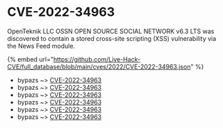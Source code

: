 # CVE-2022-34963

OpenTeknik LLC OSSN OPEN SOURCE SOCIAL NETWORK v6.3 LTS was discovered to contain a stored cross-site scripting (XSS) vulnerability via the News Feed module.

{% embed url="https://github.com/Live-Hack-CVE/full_database/blob/main/cves/2022/CVE-2022-34963.json" %}


* bypazs ~> [CVE-2022-34963](https://www.alice-snow.ru/2022/database/cve-2022-34963/cve-2022-34963-bypazs)
* bypazs ~> [CVE-2022-34963](https://www.alice-snow.ru/2022/database/cve-2022-34963/cve-2022-34963-bypazs)
* bypazs ~> [CVE-2022-34963](https://www.alice-snow.ru/2022/database/cve-2022-34963/cve-2022-34963-bypazs)
* bypazs ~> [CVE-2022-34963](https://www.alice-snow.ru/2022/database/cve-2022-34963/cve-2022-34963-bypazs)
* bypazs ~> [CVE-2022-34963](https://www.alice-snow.ru/2022/database/cve-2022-34963/cve-2022-34963-bypazs)
* bypazs ~> [CVE-2022-34963](https://www.alice-snow.ru/2022/database/cve-2022-34963/cve-2022-34963-bypazs)